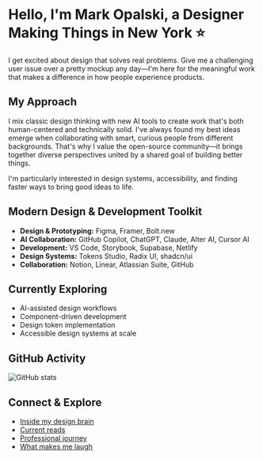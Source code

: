 # Hello, I'm Mark Opalski, a Designer Making Things in New York ⭐️

I get excited about design that solves real problems. Give me a challenging user issue over a pretty mockup any day—I'm here for the meaningful work that makes a difference in how people experience products.

## My Approach
I mix classic design thinking with new AI tools to create work that's both human-centered and technically solid. I've always found my best ideas emerge when collaborating with smart, curious people from different backgrounds. That's why I value the open-source community—it brings together diverse perspectives united by a shared goal of building better things.

I'm particularly interested in design systems, accessibility, and finding faster ways to bring good ideas to life.

## Modern Design & Development Toolkit
- **Design & Prototyping:** Figma, Framer, Bolt.new
- **AI Collaboration:** GitHub Copilot, ChatGPT, Claude, Alter AI, Cursor AI
- **Development:** VS Code, Storybook, Supabase, Netlify
- **Design Systems:** Tokens Studio, Radix UI, shadcn/ui
- **Collaboration:** Notion, Linear, Atlassian Suite, GitHub

## Currently Exploring
- AI-assisted design workflows
- Component-driven development
- Design token implementation
- Accessible design systems at scale

## GitHub Activity
![GitHub stats](https://github-readme-stats.vercel.app/api?username=markopalski&show_icons=true&theme=radical)

## Connect & Explore
- [Inside my design brain](https://markopalski.substack.com/)  
- [Current reads](https://www.goodreads.com/review/list/4915614?shelf=currently-reading)  
- [Professional journey](https://www.linkedin.com/in/markopalski/)  
- [What makes me laugh](https://giphy.com/montypython)


